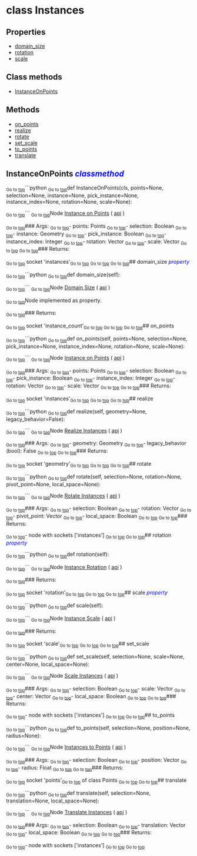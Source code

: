 # class Instances

## Properties

- [domain_size](#domain_size-property)
- [rotation](#rotation-property)
- [scale](#scale-property)

## Class methods

- [InstanceOnPoints](#InstanceOnPoints-classmethod)


## Methods

- [on_points](#on_points)
- [realize](#realize)
- [rotate](#rotate)
- [set_scale](#set_scale)
- [to_points](#to_points)
- [translate](#translate)

## InstanceOnPoints <span style="color:blue">*classmethod*</span>

<sub>Go to [top](#class-Instances)</sub>```python
<sub>Go to [top](#class-Instances)</sub>def InstanceOnPoints(cls, points=None, selection=None, instance=None, pick_instance=None, instance_index=None, rotation=None, scale=None):

<sub>Go to [top](#class-Instances)</sub>```
<sub>Go to [top](#class-Instances)</sub>Node [Instance on Points](https://docs.blender.org/manual/en/latest/modeling/geometry_nodes/instances/instance_on_points.html) ( [api](https://docs.blender.org/api/current/bpy.types.GeometryNodeInstanceOnPoints.html) )

<sub>Go to [top](#class-Instances)</sub>### Args:
<sub>Go to [top](#class-Instances)</sub>- points: Points
<sub>Go to [top](#class-Instances)</sub>- selection: Boolean
<sub>Go to [top](#class-Instances)</sub>- instance: Geometry
<sub>Go to [top](#class-Instances)</sub>- pick_instance: Boolean
<sub>Go to [top](#class-Instances)</sub>- instance_index: Integer
<sub>Go to [top](#class-Instances)</sub>- rotation: Vector
<sub>Go to [top](#class-Instances)</sub>- scale: Vector
<sub>Go to [top](#class-Instances)</sub>
<sub>Go to [top](#class-Instances)</sub>### Returns:

<sub>Go to [top](#class-Instances)</sub>  socket 'instances'<sub>Go to [top](#class-Instances)</sub>
<sub>Go to [top](#class-Instances)</sub>
<sub>Go to [top](#class-Instances)</sub>## domain_size <span style="color:blue">*property*</span>

<sub>Go to [top](#class-Instances)</sub>```python
<sub>Go to [top](#class-Instances)</sub>def domain_size(self):

<sub>Go to [top](#class-Instances)</sub>```
<sub>Go to [top](#class-Instances)</sub>Node [Domain Size](https://docs.blender.org/manual/en/latest/modeling/geometry_nodes/attribute/domain_size.html) ( [api](https://docs.blender.org/api/current/bpy.types.GeometryNodeAttributeDomainSize.html) )

<sub>Go to [top](#class-Instances)</sub>Node implemented as property.

<sub>Go to [top](#class-Instances)</sub>### Returns:

<sub>Go to [top](#class-Instances)</sub>  socket 'instance_count'<sub>Go to [top](#class-Instances)</sub>
<sub>Go to [top](#class-Instances)</sub>
<sub>Go to [top](#class-Instances)</sub>## on_points

<sub>Go to [top](#class-Instances)</sub>```python
<sub>Go to [top](#class-Instances)</sub>def on_points(self, points=None, selection=None, pick_instance=None, instance_index=None, rotation=None, scale=None):

<sub>Go to [top](#class-Instances)</sub>```
<sub>Go to [top](#class-Instances)</sub>Node [Instance on Points](https://docs.blender.org/manual/en/latest/modeling/geometry_nodes/instances/instance_on_points.html) ( [api](https://docs.blender.org/api/current/bpy.types.GeometryNodeInstanceOnPoints.html) )

<sub>Go to [top](#class-Instances)</sub>### Args:
<sub>Go to [top](#class-Instances)</sub>- points: Points
<sub>Go to [top](#class-Instances)</sub>- selection: Boolean
<sub>Go to [top](#class-Instances)</sub>- pick_instance: Boolean
<sub>Go to [top](#class-Instances)</sub>- instance_index: Integer
<sub>Go to [top](#class-Instances)</sub>- rotation: Vector
<sub>Go to [top](#class-Instances)</sub>- scale: Vector
<sub>Go to [top](#class-Instances)</sub>
<sub>Go to [top](#class-Instances)</sub>### Returns:

<sub>Go to [top](#class-Instances)</sub>  socket 'instances'<sub>Go to [top](#class-Instances)</sub>
<sub>Go to [top](#class-Instances)</sub>
<sub>Go to [top](#class-Instances)</sub>## realize

<sub>Go to [top](#class-Instances)</sub>```python
<sub>Go to [top](#class-Instances)</sub>def realize(self, geometry=None, legacy_behavior=False):

<sub>Go to [top](#class-Instances)</sub>```
<sub>Go to [top](#class-Instances)</sub>Node [Realize Instances](https://docs.blender.org/manual/en/latest/modeling/geometry_nodes/instances/realize_instances.html) ( [api](https://docs.blender.org/api/current/bpy.types.GeometryNodeRealizeInstances.html) )

<sub>Go to [top](#class-Instances)</sub>### Args:
<sub>Go to [top](#class-Instances)</sub>- geometry: Geometry
<sub>Go to [top](#class-Instances)</sub>- legacy_behavior (bool): False
<sub>Go to [top](#class-Instances)</sub>
<sub>Go to [top](#class-Instances)</sub>### Returns:

<sub>Go to [top](#class-Instances)</sub>  socket 'geometry'<sub>Go to [top](#class-Instances)</sub>
<sub>Go to [top](#class-Instances)</sub>
<sub>Go to [top](#class-Instances)</sub>## rotate

<sub>Go to [top](#class-Instances)</sub>```python
<sub>Go to [top](#class-Instances)</sub>def rotate(self, selection=None, rotation=None, pivot_point=None, local_space=None):

<sub>Go to [top](#class-Instances)</sub>```
<sub>Go to [top](#class-Instances)</sub>Node [Rotate Instances](https://docs.blender.org/manual/en/latest/modeling/geometry_nodes/instances/rotate_instances.html) ( [api](https://docs.blender.org/api/current/bpy.types.GeometryNodeRotateInstances.html) )

<sub>Go to [top](#class-Instances)</sub>### Args:
<sub>Go to [top](#class-Instances)</sub>- selection: Boolean
<sub>Go to [top](#class-Instances)</sub>- rotation: Vector
<sub>Go to [top](#class-Instances)</sub>- pivot_point: Vector
<sub>Go to [top](#class-Instances)</sub>- local_space: Boolean
<sub>Go to [top](#class-Instances)</sub>
<sub>Go to [top](#class-Instances)</sub>### Returns:

<sub>Go to [top](#class-Instances)</sub>- node with sockets ['instances']
<sub>Go to [top](#class-Instances)</sub>
<sub>Go to [top](#class-Instances)</sub>## rotation <span style="color:blue">*property*</span>

<sub>Go to [top](#class-Instances)</sub>```python
<sub>Go to [top](#class-Instances)</sub>def rotation(self):

<sub>Go to [top](#class-Instances)</sub>```
<sub>Go to [top](#class-Instances)</sub>Node [Instance Rotation](https://docs.blender.org/manual/en/latest/modeling/geometry_nodes/instances/instance_rotation.html) ( [api](https://docs.blender.org/api/current/bpy.types.GeometryNodeInputInstanceRotation.html) )

<sub>Go to [top](#class-Instances)</sub>### Returns:

<sub>Go to [top](#class-Instances)</sub>  socket 'rotation'<sub>Go to [top](#class-Instances)</sub>
<sub>Go to [top](#class-Instances)</sub>
<sub>Go to [top](#class-Instances)</sub>## scale <span style="color:blue">*property*</span>

<sub>Go to [top](#class-Instances)</sub>```python
<sub>Go to [top](#class-Instances)</sub>def scale(self):

<sub>Go to [top](#class-Instances)</sub>```
<sub>Go to [top](#class-Instances)</sub>Node [Instance Scale](https://docs.blender.org/manual/en/latest/modeling/geometry_nodes/instances/instance_scale.html) ( [api](https://docs.blender.org/api/current/bpy.types.GeometryNodeInputInstanceScale.html) )

<sub>Go to [top](#class-Instances)</sub>### Returns:

<sub>Go to [top](#class-Instances)</sub>  socket 'scale'<sub>Go to [top](#class-Instances)</sub>
<sub>Go to [top](#class-Instances)</sub>
<sub>Go to [top](#class-Instances)</sub>## set_scale

<sub>Go to [top](#class-Instances)</sub>```python
<sub>Go to [top](#class-Instances)</sub>def set_scale(self, selection=None, scale=None, center=None, local_space=None):

<sub>Go to [top](#class-Instances)</sub>```
<sub>Go to [top](#class-Instances)</sub>Node [Scale Instances](https://docs.blender.org/manual/en/latest/modeling/geometry_nodes/instances/scale_instances.html) ( [api](https://docs.blender.org/api/current/bpy.types.GeometryNodeScaleInstances.html) )

<sub>Go to [top](#class-Instances)</sub>### Args:
<sub>Go to [top](#class-Instances)</sub>- selection: Boolean
<sub>Go to [top](#class-Instances)</sub>- scale: Vector
<sub>Go to [top](#class-Instances)</sub>- center: Vector
<sub>Go to [top](#class-Instances)</sub>- local_space: Boolean
<sub>Go to [top](#class-Instances)</sub>
<sub>Go to [top](#class-Instances)</sub>### Returns:

<sub>Go to [top](#class-Instances)</sub>- node with sockets ['instances']
<sub>Go to [top](#class-Instances)</sub>
<sub>Go to [top](#class-Instances)</sub>## to_points

<sub>Go to [top](#class-Instances)</sub>```python
<sub>Go to [top](#class-Instances)</sub>def to_points(self, selection=None, position=None, radius=None):

<sub>Go to [top](#class-Instances)</sub>```
<sub>Go to [top](#class-Instances)</sub>Node [Instances to Points](https://docs.blender.org/manual/en/latest/modeling/geometry_nodes/instances/instances_to_points.html) ( [api](https://docs.blender.org/api/current/bpy.types.GeometryNodeInstancesToPoints.html) )

<sub>Go to [top](#class-Instances)</sub>### Args:
<sub>Go to [top](#class-Instances)</sub>- selection: Boolean
<sub>Go to [top](#class-Instances)</sub>- position: Vector
<sub>Go to [top](#class-Instances)</sub>- radius: Float
<sub>Go to [top](#class-Instances)</sub>
<sub>Go to [top](#class-Instances)</sub>### Returns:

<sub>Go to [top](#class-Instances)</sub>  socket 'points'<sub>Go to [top](#class-Instances)</sub> of class Points
<sub>Go to [top](#class-Instances)</sub>
<sub>Go to [top](#class-Instances)</sub>## translate

<sub>Go to [top](#class-Instances)</sub>```python
<sub>Go to [top](#class-Instances)</sub>def translate(self, selection=None, translation=None, local_space=None):

<sub>Go to [top](#class-Instances)</sub>```
<sub>Go to [top](#class-Instances)</sub>Node [Translate Instances](https://docs.blender.org/manual/en/latest/modeling/geometry_nodes/instances/translate_instances.html) ( [api](https://docs.blender.org/api/current/bpy.types.GeometryNodeTranslateInstances.html) )

<sub>Go to [top](#class-Instances)</sub>### Args:
<sub>Go to [top](#class-Instances)</sub>- selection: Boolean
<sub>Go to [top](#class-Instances)</sub>- translation: Vector
<sub>Go to [top](#class-Instances)</sub>- local_space: Boolean
<sub>Go to [top](#class-Instances)</sub>
<sub>Go to [top](#class-Instances)</sub>### Returns:

<sub>Go to [top](#class-Instances)</sub>- node with sockets ['instances']
<sub>Go to [top](#class-Instances)</sub>
<sub>Go to [top](#class-Instances)</sub>